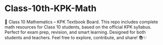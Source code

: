# Class-10th-KPK-Math
📘 Class 10 Mathematics – KPK Textbook Board. This repo includes complete math resources for Class 10 students, based on the official KPK syllabus. Perfect for exam prep, revision, and smart learning. Designed for both students and teachers. Feel free to explore, contribute, and share! 📚✨
